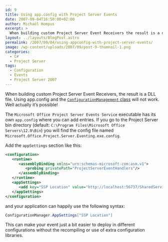 ```yaml
---
id: 9
title: Using app.config with Project Server Events
date: 2007-09-04T16:50:00+02:00
author: Michaël Hompus
excerpt: >
  When building custom Project Server Event Receivers the result is a dll file. Using app.config and the ConfigurationManagement class will not work. Well actually, it’s possible!
layout: ../layouts/BlogPost.astro
permalink: /2007/09/04/using-appconfig-with-project-server-events/
image: /wp-content/uploads/2007/09/post-9-thumnail-1.png
categories:
  - C#
  - Project Server
tags:
  - Configuration
  - Events
  - Project Server 2007
---
```


When building custom Project Server Event Receivers, the result is a DLL file. Using app.config and the [`ConfigurationManagement` class](https://learn.microsoft.com/dotnet/api/system.configuration.configurationmanager?view=netframework-2.0) will not work.  
Well actually it’s possible!

The `Microsoft Office Project Server Events Service` executable has its own `app.config` where you can add entries.
If you go to the Project Server bin directory (default: `C:\Program Files\Microsoft Office Servers\12.0\Bin`) you will find the config file named `Microsoft.Office.Project.Server.Eventing.exe.config`.

Add the `appSettings` section like this:

```xml
<configuration>
   <runtime>
      <assemblyBinding xmlns="urn:schemas-microsoft-com:asm.v1">
         <probing privatePath="ProjectServerEventHandlers"/>
      </assemblyBinding>
   </runtime>
   <appSettings>
      <add key="SSP Location" value="http://localhost:56737/SharedServices1" />
   </appSettings>
</configuration>
```

and your application can happily use the following syntax:

```csharp
ConfigurationManager.AppSettings["SSP Location"]
```

This can make your event just a bit easier to deploy in different configurations without the recompiling or use of extra configuration libraries.
